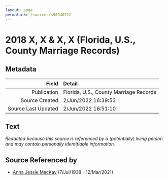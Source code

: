 ```yaml
---
layout: page
permalink: /sources/s90940712
---
```


# 2018 X, X & X, X (Florida, U.S., County Marriage Records)

## Metadata
Field | Detail
---:|:---
Publication | Florida, U.S., County Marriage Records
Source Created | 2/Jun/2022 16:39:53
Source Last Updated | 2/Jun/2022 16:51:10

## Text

_Redacted because this source is referenced by a (potentially) living person and may contain personally identifiable information._

## Source Referenced by

* [Anna Jessie MacKay](../people/@41265374@-anna-jessie-mackay-b1938-7-7-d2021-3-12.md) (7/Jul/1938 - 12/Mar/2021)
